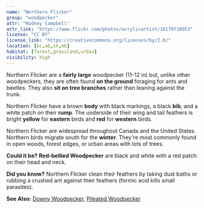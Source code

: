 ```yaml
---
name: "Northern Flicker"
group: "woodpecker"
attr: "Rodney Campbell"
attr_link: "https://www.flickr.com/photos/acrylicartist/18179718953"
license: "CC BY"
license_link: "https://creativecommons.org/licenses/by/2.0/"
location: [bc,ab,sk,mb]
habitat: [forest,grassland,urban]
visibility: high
---
```

Northern Flicker are a **fairly large** woodpecker (11-12 in) but, unlike other woodpeckers, they are often found **on the ground** foraging for ants and beetles. They also **sit on tree branches** rather than leaning against the trunk.

Northern Flicker have a brown **body** with black markings, a black **bib**, and a white patch on their **rump**. The underside of their wing and tail feathers is bright **yellow** for **eastern** birds and **red** for **western** birds.

Northern Flicker are widespread throughout Canada and the United States. Northern birds migrate south for the **winter**. They're most commonly found in open woods, forest edges, or urban areas with lots of trees.

**Could it be?** **Red-bellied Woodpecker** are black and white with a red patch on their head and neck.

**Did you know?** Northern Flicker clean their feathers by taking dust baths or rubbing a crushed ant against their feathers (formic acid kills small parasites).

<!-- generated, do not edit -->
**See Also:**
[Downy Woodpecker](/birds/downwood/),
[Pileated Woodpecker](/birds/pileated/)
